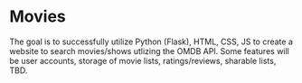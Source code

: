# Movies

The goal is to successfully utilize Python (Flask), HTML, CSS, JS to create a website to search movies/shows utlizing the OMDB API. 
Some features will be user accounts, storage of movie lists, ratings/reviews, sharable lists, TBD.
